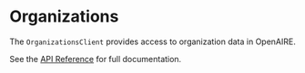 # Organizations

The `OrganizationsClient` provides access to organization data in OpenAIRE.

See the [API Reference](../api_reference.md#organizationsclient) for full documentation.
